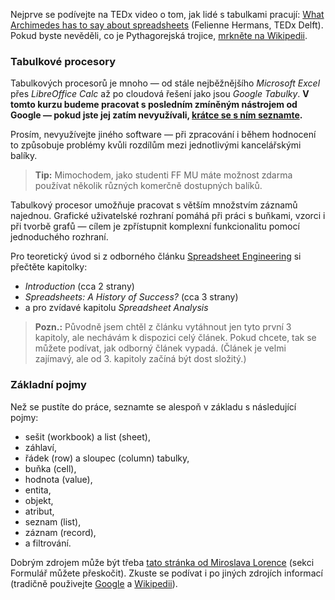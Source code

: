 Nejprve se podívejte na TEDx video o tom, jak lidé s tabulkami pracují: [What Archimedes has to say about spreadsheets](https://www.youtube.com/watch?v=yda2cm7D_cQ) (Felienne Hermans, TEDx Delft). Pokud byste nevěděli, co je Pythagorejská trojice, [mrkněte na Wikipedii](https://cs.wikipedia.org/wiki/Pythagorejsk%C3%A1_trojice).

### Tabulkové procesory

Tabulkových procesorů je mnoho — od stále nejběžnějšího *Microsoft Excel* přes *LibreOffice Calc* až po cloudová řešení jako jsou *Google Tabulky*. **V tomto kurzu budeme pracovat s posledním zmíněným nástrojem od Google — pokud jste jej zatím nevyužívali, [krátce se s ním seznamte](https://www.google.com/intl/cs/sheets/about/).** 

Prosím, nevyužívejte jiného software — při zpracování i během hodnocení to způsobuje problémy kvůli
rozdílům mezi jednotlivými kancelářskými balíky.

> **Tip:** Mimochodem, jako studenti FF MU máte možnost zdarma používat několik různých komerčně dostupných balíků.

Tabulkový procesor umožňuje pracovat s větším množstvím záznamů najednou. Grafické uživatelské rozhraní pomáhá při práci s buňkami, vzorci i při tvorbě grafů — cílem je zpřístupnit komplexní funkcionalitu pomocí jednoduchého rozhraní.

Pro teoretický úvod si z odborného článku [Spreadsheet Engineering](https://is.muni.cz/auth/el/1421/podzim2018/VIKBA05/um/Spreadsheet-Engineering.pdf) si přečtěte kapitolky: 

- *Introduction* (cca 2 strany)
- *Spreadsheets: A History of Success?* (cca 3 strany)
- a pro zvídavé kapitolu *Spreadsheet Analysis*

> **Pozn.:** Původně jsem chtěl z článku vytáhnout jen tyto první 3 kapitoly, ale nechávám k dispozici celý článek. Pokud chcete, tak se můžete podívat, jak odborný článek vypadá. (Článek je velmi zajímavý, ale od 3. kapitoly začíná být dost složitý.)

### Základní pojmy

Než se pustíte do práce, seznamte se alespoň v základu s následující pojmy: 

- sešit (workbook) a list (sheet),
- záhlaví,
- řádek (row) a sloupec (column) tabulky,
- buňka (cell),
- hodnota (value),
- entita,
- objekt,
- atribut,
- seznam (list),
- záznam (record),
- a filtrování. 

Dobrým zdrojem může být třeba [tato stránka od Miroslava
Lorence](http://lorenc.info/3MA381/seznamy.htm) (sekci Formulář můžete
přeskočit). Zkuste se podívat i po jiných zdrojích informací (tradičně
použivejte [Google](http://google.com/?q=spreasheet+basics) a
[Wikipedii](https://en.wikipedia.org/wiki/Table_(information))).